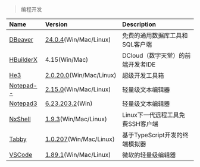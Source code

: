 > 编程开发

| Name        | Version                                 | Description                       |
| :---------- | :-------------------------------------- | :-------------------------------- |
| [DBeaver]   | [24.0.4][DBeaver-Down](Win/Mac/Linux)   | 免费的通用数据库工具和SQL客户端   |
| [HBuilderX] | 4.15(Win/Mac)                           | DCloud（数字天堂）的前端开发者IDE |
| [He3]       | [2.0.20.0][He3-Down](Win/Mac/Linux)     | 超级开发工具箱                    |
| [Notepad--] | [2.15.0][Notepad---Down](Win/Mac/Linux) | 轻量级文本编辑器                  |
| [Notepad3]  | [6.23.203.2][Notepad3-Down](Win)        | 轻量级文本编辑器                  |
| [NxShell]   | [1.9.3][NxShell-Down](Win/Mac/Linux)    | Linux下一代远程工具免费SSH客户端  |
| [Tabby]     | [1.0.207][Tabby-Down](Win/Mac/Linux)    | 基于TypeScript开发的终端模拟器    |
| [VSCode]    | [1.89.1][VSCode-Down](Win/Mac/Linux)    | 微软的轻量级编辑器                |

[DBeaver]: https://dbeaver.io/ '跳转主页'
[DBeaver-Down]: https://github.com/dbeaver/dbeaver/releases '跳转下载页'
[HBuilderX]: https://dcloud.io/hbuilderx.html '跳转主页'
[He3]: https://he3.app/ '跳转主页'
[He3-Down]: https://he3.app/ '跳转下载页'
[Notepad--]: http://www.itdp.cn/notepad.html '跳转主页'
[Notepad---Down]: https://gitee.com/cxasm/notepad--/releases '跳转下载页'
[Notepad3]: https://www.rizonesoft.com/ '跳转主页'
[Notepad3-Down]: https://www.rizonesoft.com/downloads/notepad3/ '跳转下载页'
[NxShell]: https://nxshell.github.io/ '跳转主页'
[NxShell-Down]: https://github.com/nxshell/nxshell '跳转下载页'
[Tabby]: https://tabby.sh '跳转主页'
[Tabby-Down]: https://github.com/Eugeny/tabby/releases '跳转下载页'
[VSCode]: https://code.visualstudio.com/ '跳转主页'
[VSCode-Down]: https://code.visualstudio.com/Download '跳转下载页'
